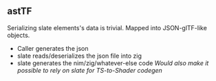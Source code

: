 ## astTF
Serializing slate elements's data is trivial.
Mapped into JSON-glTF-like objects.
- Caller generates the json
- slate reads/deserializes the json file into zig
- slate generates the nim/zig/whatever-else code
_Would also make it possible to rely on slate for TS-to-Shader codegen_
